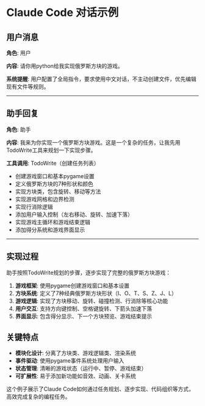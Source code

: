 # Claude Code 对话示例

## 用户消息

**角色**: 用户

**内容**: 请你用python给我实现俄罗斯方块的游戏。

**系统提醒**: 用户配置了全局指令，要求使用中文对话，不主动创建文件，优先编辑现有文件等规则。

---

## 助手回复

**角色**: 助手

**内容**: 我来为你实现一个俄罗斯方块游戏。这是一个复杂的任务，让我先用TodoWrite工具来规划一下实现步骤。

**工具调用**: TodoWrite（创建任务列表）
- 创建游戏窗口和基本pygame设置
- 定义俄罗斯方块的7种形状和颜色
- 实现方块类，包含旋转、移动等方法
- 实现游戏网格和边界检测
- 实现行消除逻辑
- 添加用户输入控制（左右移动、旋转、加速下落）
- 实现游戏主循环和游戏结束逻辑
- 添加得分系统和游戏界面显示

---

## 实现过程

助手按照TodoWrite规划的步骤，逐步实现了完整的俄罗斯方块游戏：

1. **游戏框架**: 使用pygame创建游戏窗口和基本设置
2. **方块系统**: 定义了7种经典俄罗斯方块形状（I、O、T、S、Z、J、L）
3. **游戏逻辑**: 实现了方块移动、旋转、碰撞检测、行消除等核心功能
4. **用户交互**: 支持方向键控制、空格键旋转、下箭头加速下落
5. **界面显示**: 包含得分显示、下一个方块预览、游戏结束提示

## 关键特点

- **模块化设计**: 分离了方块类、游戏逻辑类、渲染系统
- **事件驱动**: 使用pygame事件系统处理用户输入
- **状态管理**: 清晰的游戏状态（运行中、暂停、游戏结束）
- **可扩展性**: 易于添加新功能如音效、动画、关卡系统

这个例子展示了Claude Code如何通过任务规划、逐步实现、代码组织等方式，高效完成复杂的编程任务。